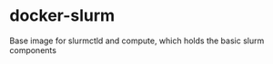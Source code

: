 docker-slurm
============

Base image for slurmctld and compute, which holds the basic slurm components
